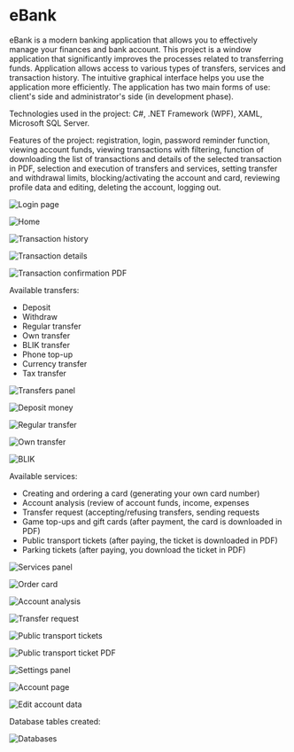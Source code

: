 # eBank
eBank is a modern banking application that allows you to effectively manage your finances and bank account. This project is a window application that significantly improves the processes related to transferring funds. Application allows access to various types of transfers, services and transaction history. The intuitive graphical interface helps you use the application more efficiently. The application has two main forms of use: client's side and administrator's side (in development phase).

Technologies used in the project: C#, .NET Framework (WPF), XAML, Microsoft SQL Server.

Features of the project: registration, login, password reminder function, viewing account funds, viewing transactions with filtering, function of downloading the list of transactions and details of the selected transaction in PDF, selection and execution of transfers and services, setting transfer and withdrawal limits, blocking/activating the account and card, reviewing profile data and editing, deleting the account, logging out.

![Login page](https://github.com/karoldziadkowiec/eBank/blob/master/photos/1.png)

![Home](https://github.com/karoldziadkowiec/eBank/blob/master/photos/2.png)

![Transaction history](https://github.com/karoldziadkowiec/eBank/blob/master/photos/3.png)

![Transaction details](https://github.com/karoldziadkowiec/eBank/blob/master/photos/4.png)

![Transaction confirmation PDF](https://github.com/karoldziadkowiec/eBank/blob/master/photos/5.png)

Available transfers:

- Deposit
- Withdraw
- Regular transfer
- Own transfer
- BLIK transfer
- Phone top-up
- Currency transfer
- Tax transfer

![Transfers panel](https://github.com/karoldziadkowiec/eBank/blob/master/photos/6.png)

![Deposit money](https://github.com/karoldziadkowiec/eBank/blob/master/photos/7.png)

![Regular transfer](https://github.com/karoldziadkowiec/eBank/blob/master/photos/8.png)

![Own transfer](https://github.com/karoldziadkowiec/eBank/blob/master/photos/9.png)

![BLIK](https://github.com/karoldziadkowiec/eBank/blob/master/photos/10.png)

Available services: 

- Creating and ordering a card (generating your own card number)
- Account analysis (review of account funds, income, expenses
- Transfer request (accepting/refusing transfers, sending requests
- Game top-ups and gift cards (after payment, the card is downloaded in PDF)
- Public transport tickets (after paying, the ticket is downloaded in PDF)
- Parking tickets (after paying, you download the ticket in PDF)

![Services panel](https://github.com/karoldziadkowiec/eBank/blob/master/photos/11.png)

![Order card](https://github.com/karoldziadkowiec/eBank/blob/master/photos/12.png)

![Account analysis](https://github.com/karoldziadkowiec/eBank/blob/master/photos/13.png)

![Transfer request](https://github.com/karoldziadkowiec/eBank/blob/master/photos/14.png)

![Public transport tickets](https://github.com/karoldziadkowiec/eBank/blob/master/photos/15.png)

![Public transport ticket PDF](https://github.com/karoldziadkowiec/eBank/blob/master/photos/16.png)

![Settings panel](https://github.com/karoldziadkowiec/eBank/blob/master/photos/17.png)

![Account page](https://github.com/karoldziadkowiec/eBank/blob/master/photos/18.png)

![Edit account data](https://github.com/karoldziadkowiec/eBank/blob/master/photos/19.png)

Database tables created:

![Databases](https://github.com/karoldziadkowiec/eBank/blob/master/photos/db.png)
